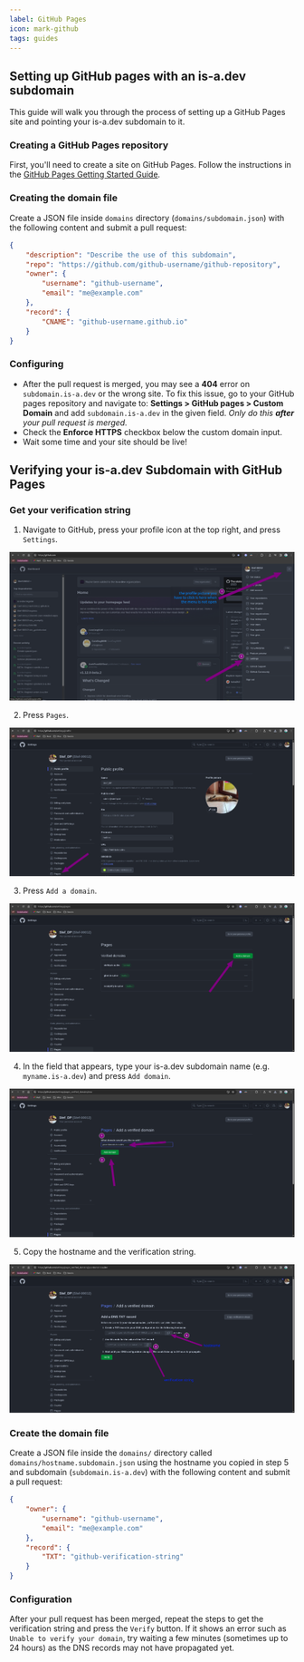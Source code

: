 ```yaml
---
label: GitHub Pages
icon: mark-github
tags: guides
---
```


## Setting up GitHub pages with an is-a.dev subdomain

This guide will walk you through the process of setting up a GitHub Pages site and pointing your is-a.dev subdomain to it.

### Creating a GitHub Pages repository

First, you'll need to create a site on GitHub Pages. Follow the instructions in the [GitHub Pages Getting Started Guide](https://docs.github.com/en/pages/getting-started-with-github-pages).

### Creating the domain file

Create a JSON file inside `domains` directory (`domains/subdomain.json`) with the following content and submit a pull request:

```json
{
    "description": "Describe the use of this subdomain",
    "repo": "https://github.com/github-username/github-repository",
    "owner": {
        "username": "github-username",
        "email": "me@example.com"
    },
    "record": {
        "CNAME": "github-username.github.io"
    }
}
```

### Configuring

- After the pull request is merged, you may see a **404** error on `subdomain.is-a.dev` or the wrong site. To fix this issue, go to your GitHub pages repository and navigate to: **Settings > GitHub pages > Custom Domain** and add `subdomain.is-a.dev` in the given field. *Only do this **after** your pull request is merged.*
- Check the **Enforce HTTPS** checkbox below the custom domain input.
- Wait some time and your site should be live!

## Verifying your is-a.dev Subdomain with GitHub Pages

### Get your verification string

1. Navigate to GitHub, press your profile icon at the top right, and press `Settings`.

![](../media/github_pages_verification/step_1.png)

2. Press `Pages`.

![](../media/github_pages_verification/step_2.png)

3. Press `Add a domain`.

![](../media/github_pages_verification/step_3.png)

4. In the field that appears, type your is-a.dev subdomain name (e.g. `myname.is-a.dev`) and press `Add domain`.

![](../media/github_pages_verification/step_4.png)

5. Copy the hostname and the verification string.

![](../media/github_pages_verification/step_5.png)

### Create the domain file

Create a JSON file inside the `domains/` directory called `domains/hostname.subdomain.json` using the hostname you copied in step 5 and subdomain (`subdomain.is-a.dev`) with the following content and submit a pull request:

```json
{
    "owner": {
        "username": "github-username",
        "email": "me@example.com"
    },
    "record": {
        "TXT": "github-verification-string"
    }
}
```

### Configuration

After your pull request has been merged, repeat the steps to get the verification string and press the `Verify` button.
If it shows an error such as `Unable to verify your domain`, try waiting a few minutes (sometimes up to 24 hours) as the DNS records may not have propagated yet.
